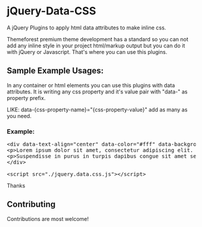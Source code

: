 jQuery-Data-CSS
===============

A jQuery Plugins to apply html data attributes to make inline css.

Themeforest premium theme development has a standard so you can not add any inline style in your project html/markup output but you can do it with jQuery or Javascript. That's where you can use this plugins.

## Sample Example Usages:

In any container or html elements you can use this plugins with data attributes. It is writing any css property and it's value pair with "data-" as property prefix.

LIKE: data-{css-property-name}="{css-property-value}" add as many as you need.

### Example:
<pre>
&lt;div data-text-align="center" data-color="#fff" data-background-color="#f00" data-border="1px solid #DEDEDE" data-padding="20px" data-border-radius="10px" data-overflow="hidden" data-position="relative" data-width="500px" data-display="block" data-margin="0px auto" data-padding-bottom="120px" data-padding-top="120px"&gt;
&lt;p&gt;Lorem ipsum dolor sit amet, consectetur adipiscing elit. Sed eget vehicula turpis. Donec ac arcu quis nunc tristique faucibus. Nulla facilisi. Donec quis sagittis dolor. Nam interdum, nisl id luctus finibus, arcu magna tincidunt est, mollis porttitor eros nisl at magna. Praesent tempor eleifend cursus. Vivamus gravida lectus eu sapien ornare gravida. Maecenas pharetra sed magna sed scelerisque. Vivamus tortor lectus, commodo eget metus at, cursus bibendum tortor. Cum sociis natoque penatibus et magnis dis parturient montes, nascetur ridiculus mus. Vivamus in lectus et mi feugiat rhoncus sed non ex. Vestibulum eget sem fermentum, tempor leo sit amet, fringilla sapien. Aliquam in consequat eros, sed lobortis lacus.&lt;/p&gt;
&lt;p&gt;Suspendisse in purus in turpis dapibus congue sit amet sed elit. Aliquam finibus elementum vehicula. Quisque sit amet diam ut augue sodales tristique. Vestibulum aliquet, mauris eget consequat faucibus, nunc diam ultricies dui, eu venenatis sem risus non nunc. Maecenas id sem consequat velit dapibus tempor eget eget mi. Suspendisse non odio porttitor, mollis justo a, molestie turpis. Duis sagittis sem quis mi ultrices, sed blandit nisi eleifend.&lt;/p&gt;
&lt;/div&gt;

&lt;script src="./jquery.data.css.js"&gt;&lt;/script&gt;
</pre>

Thanks

## Contributing

Contributions are most welcome!